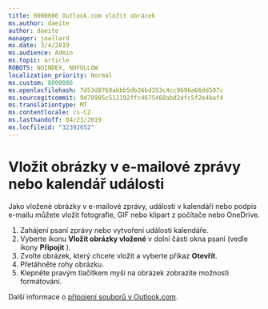 ```yaml
---
title: 8000086 Outlook.com vložit obrázek
ms.author: daeite
author: daeite
manager: joallard
ms.date: 3/4/2019
ms.audience: Admin
ms.topic: article
ROBOTS: NOINDEX, NOFOLLOW
localization_priority: Normal
ms.custom: 8000086
ms.openlocfilehash: 7d53d8768abbb5db26bd353c4cc9696a66dd507c
ms.sourcegitcommit: 9d78905c512192ffc4675468abd2efc5f2e4baf4
ms.translationtype: MT
ms.contentlocale: cs-CZ
ms.lasthandoff: 04/23/2019
ms.locfileid: "32392652"
---
```

# <a name="insert-pictures-in-an-email-message-or-calendar-event"></a>Vložit obrázky v e-mailové zprávy nebo kalendář události

Jako vložené obrázky v e-mailové zprávy, události v kalendáři nebo podpis e-mailu můžete vložit fotografie, GIF nebo klipart z počítače nebo OneDrive.

1. Zahájení psaní zprávy nebo vytvoření události kalendáře.
2. Vyberte ikonu **Vložit obrázky vložené** v dolní části okna psaní (vedle ikony **Připojit** ).
3. Zvolte obrázek, který chcete vložit a vyberte příkaz **Otevřít**.
4. Přetáhněte rohy obrázku.
5. Klepněte pravým tlačítkem myši na obrázek zobrazíte možnosti formátování.

Další informace o [připojení souborů v Outlook.com](https://support.office.com/article/8d7c1ea7-4e5f-44ce-bb6e-c5fcc92ba9ab).